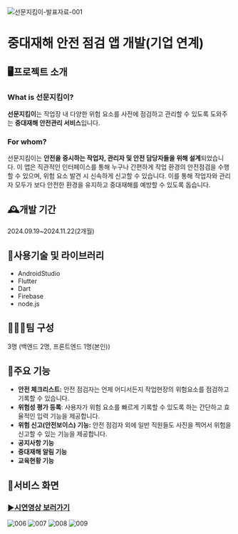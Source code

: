 ![선문지킴이-발표자료-001](https://github.com/user-attachments/assets/04c7d265-868e-4500-a0ba-8d928b772eb4)
# 중대재해 안전 점검 앱 개발(기업 연계)

## 🖥️프로젝트 소개
### What is 선문지킴이?
**선문지킴이**는 작업장 내 다양한 위험 요소를 사전에 점검하고 관리할 수 있도록 도와주는 **중대재해 안전관리 서비스**입니다. 
### For whom?
선문지킴이는 **안전을 중시하는 작업자, 관리자 및 안전 담당자들을 위해 설계**되었습니다. 이 앱은 직관적인 인터페이스를 통해 누구나 간편하게 작업 환경의 안전점검을 수행할 수 있으며, 위험 요소 발견 시 신속하게 신고할 수 있습니다. 이를 통해 작업자와 관리자 모두가 보다 안전한 환경을 유지하고 중대재해를 예방할 수 있도록 돕습니다.

## 🕰️개발 기간
2024.09.19~2024.11.22(2개월)

## 🔧사용기술 및 라이브러리
- AndroidStudio
- Flutter
- Dart
- Firebase
- node.js

## 🧑‍🤝‍🧑팀 구성
3명 (백엔드 2명, 프론트엔드 1명(본인))

## 📌주요 기능
- **안전 체크리스트:** 안전 점검자는 언제 어디서든지 작업현장의 위험요소를 점검하고 기록할 수 있습니다.
- **위험성 평가 등록**: 사용자가 위험 요소를 빠르게 기록할 수 있도록 하는 간단하고 효율적인 입력 기능을 제공합니다.
- **위험 신고(안전보이스) 기능:**  안전 점검자 외에 일반 직원들도 사진을 찍어서 위험을 신고할 수 있는 기능을 제공합니다.
- **공지사항 기능**
- **중대재해 알림 기능**
- **교육현황 기능**

## 👀서비스 화면
### [▶️시연영상 보러가기](https://youtu.be/98KPh1BV_ns?si=F5Eq-_dyC5H6rjF8)
![006](https://github.com/user-attachments/assets/743f9090-9893-47af-8440-a0c608f80783)
![007](https://github.com/user-attachments/assets/5d909bd8-a2db-4c02-86a1-3127e2893919)
![008](https://github.com/user-attachments/assets/2e16347f-4355-49c5-9e34-ecee4ec484ff)
![009](https://github.com/user-attachments/assets/146f9097-c2a3-4789-903f-cd476dedd247)
